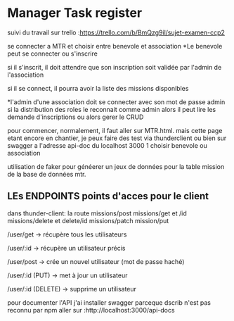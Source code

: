 
# Manager Task register
suivi du travail sur trello :https://trello.com/b/BmQzg9il/sujet-examen-ccp2

se connecter a MTR et choisir entre benevole et association
 *Le benevole peut se connecter ou s'inscrire

 si il s'inscrit, il doit attendre que son inscription soit validée par l'admin de l'association

 si il se connect, il pourra avoir la liste des missions disponibles

*l'admin d'une association doit se connecter avec son mot de passe admin
si la distribution des roles le reconnait comme admin alors il peut lire les demande d'inscriptions
ou alors gerer le CRUD

pour commencer, normalement, il faut aller sur MTR.html. mais cette page etant encore en chantier, je peux faire des test via thunderclient ou bien sur swagger a l'adresse api-doc du localhost 3000
1 choisir benevole ou association

utilisation de faker pour généerer un jeux de données pour la table mission de la base de données mtr.

LEs ENDPOINTS points d'acces pour le client
----------------------------------------------

dans thunder-client: la route   missions/post
                                missions/get et /id
                                missions/delete et delete/id
                                missions/patch
                                mission/put

/user/get → récupère tous les utilisateurs

/user/:id → récupère un utilisateur précis

/user/post → crée un nouvel utilisateur (mot de passe haché)

/user/:id (PUT) → met à jour un utilisateur

/user/:id (DELETE) → supprime un utilisateur

pour documenter l'API j'ai installer swagger parceque dscrib n'est pas reconnu par npm
aller sur :http://localhost:3000/api-docs
